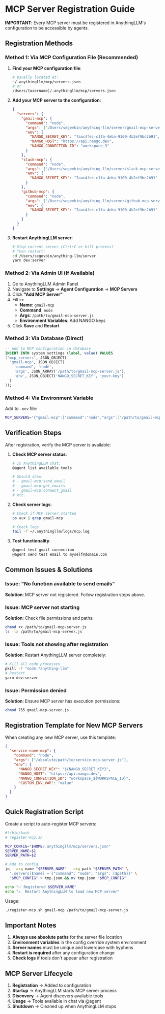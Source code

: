 # MCP Server Registration Guide

**IMPORTANT**: Every MCP server must be registered in AnythingLLM's configuration to be accessible by agents.

## Registration Methods

### Method 1: Via MCP Configuration File (Recommended)

1. **Find your MCP configuration file**:
   ```bash
   # Usually located at:
   ~/.anythingllm/mcp/servers.json
   # or
   /Users/[username]/.anythingllm/mcp/servers.json
   ```

2. **Add your MCP server to the configuration**:
   ```json
   {
     "servers": {
       "gmail-mcp": {
         "command": "node",
         "args": ["/Users/segevbin/anything-llm/server/gmail-mcp-server.js"],
         "env": {
           "NANGO_SECRET_KEY": "7aac4fec-c1fa-4eba-9100-4b2ef9bc2b91",
           "NANGO_HOST": "https://api.nango.dev",
           "NANGO_CONNECTION_ID": "workspace_3"
         }
       },
       "slack-mcp": {
         "command": "node",
         "args": ["/Users/segevbin/anything-llm/server/slack-mcp-server.js"],
         "env": {
           "NANGO_SECRET_KEY": "7aac4fec-c1fa-4eba-9100-4b2ef9bc2b91"
         }
       },
       "github-mcp": {
         "command": "node", 
         "args": ["/Users/segevbin/anything-llm/server/github-mcp-server.js"],
         "env": {
           "NANGO_SECRET_KEY": "7aac4fec-c1fa-4eba-9100-4b2ef9bc2b91"
         }
       }
     }
   }
   ```

3. **Restart AnythingLLM server**:
   ```bash
   # Stop current server (Ctrl+C or kill process)
   # Then restart:
   cd /Users/segevbin/anything-llm/server
   yarn dev:server
   ```

### Method 2: Via Admin UI (If Available)

1. Go to AnythingLLM Admin Panel
2. Navigate to **Settings** → **Agent Configuration** → **MCP Servers**
3. Click **"Add MCP Server"**
4. Fill in:
   - **Name**: `gmail-mcp`
   - **Command**: `node`
   - **Args**: `/path/to/gmail-mcp-server.js`
   - **Environment Variables**: Add NANGO keys
5. Click **Save** and **Restart**

### Method 3: Via Database (Direct)

```sql
-- Add to MCP configuration in database
INSERT INTO system_settings (label, value) VALUES 
('mcp_servers', JSON_OBJECT(
  'gmail-mcp', JSON_OBJECT(
    'command', 'node',
    'args', JSON_ARRAY('/path/to/gmail-mcp-server.js'),
    'env', JSON_OBJECT('NANGO_SECRET_KEY', 'your-key')
  )
));
```

### Method 4: Via Environment Variable

Add to `.env` file:
```bash
MCP_SERVERS='{"gmail-mcp":{"command":"node","args":["/path/to/gmail-mcp-server.js"]}}'
```

## Verification Steps

After registration, verify the MCP server is available:

1. **Check MCP server status**:
   ```bash
   # In AnythingLLM chat:
   @agent list available tools
   
   # Should show:
   # - gmail-mcp:send_email
   # - gmail-mcp:get_emails
   # - gmail-mcp:connect_gmail
   # etc.
   ```

2. **Check server logs**:
   ```bash
   # Check if MCP server started
   ps aux | grep gmail-mcp
   
   # Check logs
   tail -f ~/.anythingllm/logs/mcp.log
   ```

3. **Test functionality**:
   ```bash
   @agent test gmail connection
   @agent send test email to myself@domain.com
   ```

## Common Issues & Solutions

### Issue: "No function available to send emails"
**Solution**: MCP server not registered. Follow registration steps above.

### Issue: MCP server not starting
**Solution**: Check file permissions and paths:
```bash
chmod +x /path/to/gmail-mcp-server.js
ls -la /path/to/gmail-mcp-server.js
```

### Issue: Tools not showing after registration
**Solution**: Restart AnythingLLM server completely:
```bash
# Kill all node processes
pkill -f "node.*anything-llm"
# Restart
yarn dev:server
```

### Issue: Permission denied
**Solution**: Ensure MCP server has execution permissions:
```bash
chmod 755 gmail-mcp-server.js
```

## Registration Template for New MCP Servers

When creating any new MCP server, use this template:

```json
{
  "service-name-mcp": {
    "command": "node",
    "args": ["/absolute/path/to/service-mcp-server.js"],
    "env": {
      "NANGO_SECRET_KEY": "${NANGO_SECRET_KEY}",
      "NANGO_HOST": "https://api.nango.dev",
      "NANGO_CONNECTION_ID": "workspace_${WORKSPACE_ID}",
      "CUSTOM_ENV_VAR": "value"
    }
  }
}
```

## Quick Registration Script

Create a script to auto-register MCP servers:

```bash
#!/bin/bash
# register-mcp.sh

MCP_CONFIG="$HOME/.anythingllm/mcp/servers.json"
SERVER_NAME=$1
SERVER_PATH=$2

# Add to config
jq --arg name "$SERVER_NAME" --arg path "$SERVER_PATH" \
  '.servers[$name] = {"command": "node", "args": [$path]}' \
  "$MCP_CONFIG" > tmp.json && mv tmp.json "$MCP_CONFIG"

echo "✅ Registered $SERVER_NAME"
echo "⚠️  Restart AnythingLLM to load new MCP server"
```

Usage:
```bash
./register-mcp.sh gmail-mcp /path/to/gmail-mcp-server.js
```

## Important Notes

1. **Always use absolute paths** for the server file location
2. **Environment variables** in the config override system environment
3. **Server names** must be unique and lowercase with hyphens
4. **Restart is required** after any configuration change
5. **Check logs** if tools don't appear after registration

## MCP Server Lifecycle

1. **Registration** → Added to configuration
2. **Startup** → AnythingLLM starts MCP server process
3. **Discovery** → Agent discovers available tools
4. **Usage** → Tools available in chat via @agent
5. **Shutdown** → Cleaned up when AnythingLLM stops